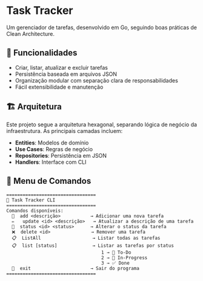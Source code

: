 # Task Tracker

Um gerenciador de tarefas, desenvolvido em Go, seguindo boas práticas de Clean Architecture.

## 📌 Funcionalidades
- Criar, listar, atualizar e excluir tarefas
- Persistência baseada em arquivos JSON
- Organização modular com separação clara de responsabilidades
- Fácil extensibilidade e manutenção

## 🏗 Arquitetura
Este projeto segue a arquitetura hexagonal, separando lógica de negócio da infraestrutura. As principais camadas incluem:

- **Entities**: Modelos de domínio
- **Use Cases**: Regras de negócio
- **Repositories**: Persistência em JSON
- **Handlers**: Interface com CLI

## 📜 Menu de Comandos
```
=================================
🎯 Task Tracker CLI
=================================
Comandos disponíveis:
  📌  add <descrição>           → Adicionar uma nova tarefa
  ✏️   update <id> <descrição>   → Atualizar a descrição de uma tarefa
  🔄  status <id> <status>      → Alterar o status da tarefa
  ❌  delete <id>               → Remover uma tarefa
  📋  ListAll                   → Listar todas as tarefas
  📋  list [status]             → Listar as tarefas por status
                                   1 → 📝 To-Do
                                   2 → 🚧 In-Progress
                                   3 → ✅ Done
  🚪  exit                      → Sair do programa
=================================
```
